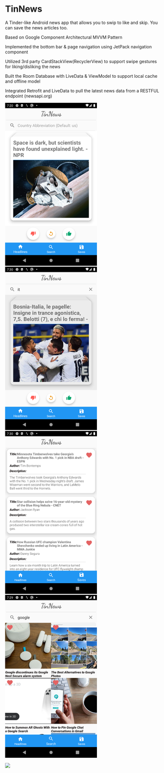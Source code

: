 # TinNews
A Tinder-like Android news app that allows you to swip to like and skip. You can save the news articles too.

Based on Google Component Architectural MVVM Pattern

Implemented the bottom bar & page navigation using JetPack navigation component 

Utilized 3rd party CardStackView(RecyclerView) to support swipe gestures for liking/disliking the news

Built the Room Database with LiveData & ViewModel to support local cache and offline model

Integrated Retrofit and LiveData to pull the latest news data from a RESTFUL endpoint  (newsapi.org)  

<img src ="images/HomePage.png" width="300"> <img src ="images/ItalyHomePage.png" width="300"> <img src ="images/SavePage.png" width="300"> <img src ="images/SearchPage.png" width="300">

![](TinNews.gif)
